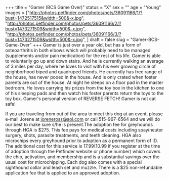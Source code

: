 +++
title = "Gamer (BCS Game Over)"
status = "X"
sex = ""
age = "Young"
images = ["http://photos.petfinder.com/photos/pets/36091166/1/?bust=1472517515&width=500&-x.jpg",
"http://photos.petfinder.com/photos/pets/36091166/2/?bust=1473271509&width=500&-x.jpg",
"http://photos.petfinder.com/photos/pets/36091166/3/?bust=1473271509&width=500&-x.jpg",
]
draft = false
slug = "Gamer-BCS-Game-Over"
+++
Gamer is just over a year old, but has a form of osteoarthritis in both elbows which will probably need to be managed (supplements and/or pain medication) for the rest of his life. Gamer is able to voluntarily go up and down stairs. And he is currently walking an average of 3 miles per day, where he loves to visit with his ever growing circle of neighborhood biped and quadruped friends.  He currently has free range of the house, has never pooed in the house.  And is only crated when foster parents are out of the house.  At night he sleeps on a floor pad in the master bedroom.  He loves carrying his prizes from the toy box in the kitchen to one of his sleeping pads and then watch his foster parents return the toys to the toy box.  Gamer's personal version of REVERSE FETCH! Gamer is not cat safe!

If you are traveling from out of the area to meet this dog at an event, please e-mail Jorene at joreneross@aol.com or call 515-967-6564 and we will do our best to make sure s/he is present.The adoption fee for greyhounds through HGA is $275. This fee pays for medical costs including spay/neuter surgery, shots, parasite treatments, and teeth cleaning. HGA also microchips every greyhound prior to adoption as a permanent form of ID. The additional cost for this service is $17.99 ($10.99 if you register at the time of adoption through the Petfinder website or phone number) which covers the chip, activation, and membership and is a substantial savings over the usual cost for microchipping. Each dog also comes with a special sighthound collar and leash set and muzzle. There is a $25 non-refundable application fee that is applied to an approved adoption.
